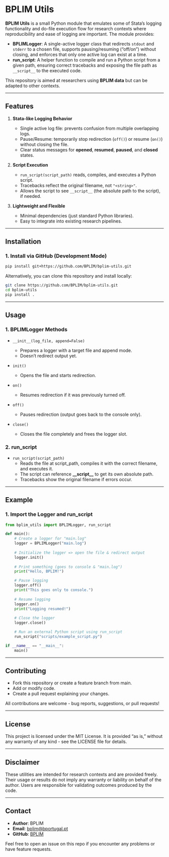 # BPLIM Utils

**BPLIM Utils** is a small Python module that emulates some of Stata’s logging functionality and do-file execution flow for research contexts where reproducibility and ease of logging are important. The module provides:

- **BPLIMLogger**: A single-active logger class that redirects `stdout` and `stderr` to a chosen file, supports pausing/resuming (“off/on”) without closing, and enforces that only one active log can exist at a time.  
- **run_script**: A helper function to compile and run a Python script from a given path, ensuring correct tracebacks and exposing the file path as `__script__` to the executed code.

This repository is aimed at researchers using **BPLIM data** but can be adapted to other contexts.

---

## Features

1. **Stata-like Logging Behavior**  
   - Single active log file: prevents confusion from multiple overlapping logs.  
   - Pause/Resume: temporarily stop redirection (`off()`) or resume (`on()`) without closing the file.  
   - Clear status messages for **opened**, **resumed**, **paused**, and **closed** states.

2. **Script Execution**  
   - `run_script(script_path)` reads, compiles, and executes a Python script.  
   - Tracebacks reflect the original filename, not `"<string>"`.  
   - Allows the script to see `__script__` (the absolute path to the script), if needed.

3. **Lightweight and Flexible**  
   - Minimal dependencies (just standard Python libraries).  
   - Easy to integrate into existing research pipelines.

---

## Installation

### 1. Install via GitHub (Development Mode)

```bash
pip install git+https://github.com/BPLIM/bplim-utils.git
```

Alternatively, you can clone this repository and install locally:

```bash
git clone https://github.com/BPLIM/bplim-utils.git
cd bplim-utils
pip install .
```

---

## Usage

### 1. BPLIMLogger Methods

- `__init__(log_file, append=False)`
    - Prepares a logger with a target file and append mode.
    - Doesn’t redirect output yet.

- `init()`
    - Opens the file and starts redirection.

- `on()`
    - Resumes redirection if it was previously turned off.

- `off()`
    - Pauses redirection (output goes back to the console only).

- `close()`
    - Closes the file completely and frees the logger slot.

### 2. run_script
- `run_script(script_path)`
    - Reads the file at script_path, compiles it with the correct filename, and executes it.
    - The script can reference **\_\_script\_\_** to get its own absolute path.
    - Tracebacks show the original filename if errors occur.

--- 

## Example

### 1. Import the Logger and run_script

```python
from bplim_utils import BPLIMLogger, run_script

def main():
    # Create a logger for "main.log"
    logger = BPLIMLogger("main.log")
    
    # Initialize the logger => open the file & redirect output
    logger.init()
    
    # Print something (goes to console & "main.log")
    print("Hello, BPLIM!")

    # Pause logging
    logger.off()
    print("This goes only to console.")
    
    # Resume logging
    logger.on()
    print("Logging resumed!")
    
    # Close the logger
    logger.close()

    # Run an external Python script using run_script
    run_script("scripts/example_script.py")

if __name__ == "__main__":
    main()
```

--- 

## Contributing

- Fork this repository or create a feature branch from main.
- Add or modify code.
- Create a pull request explaining your changes.

All contributions are welcome - bug reports, suggestions, or pull requests!

---

## License

This project is licensed under the MIT License. It is provided “as is,” without any warranty of any kind - see the LICENSE file for details.

---

## Disclaimer

These utilities are intended for research contexts and are provided freely. Their usage or results do not imply any warranty or liability on behalf of the author. Users are responsible for validating outcomes produced by the code.

---

## Contact

- **Author**: BPLIM
- **Email**: bplim@bportugal.pt
- **GitHub**: [BPLIM](https://github.com/BPLIM)

Feel free to open an issue on this repo if you encounter any problems or have feature requests.
